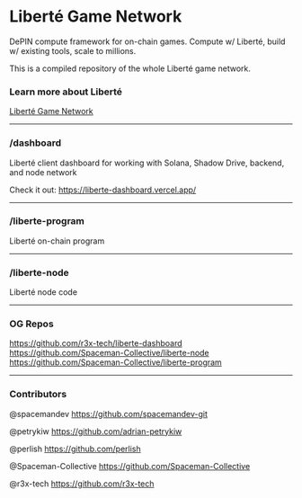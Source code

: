 # Liberté Game Network
DePIN compute framework for on-chain games. Compute w/ Liberté, build w/ existing tools, scale to millions. 

This is a compiled repository of the whole Liberté game network.

### Learn more about Liberté
[Liberté Game Network](https://spacemandev.notion.site/Libert-fb51095da4d147e0ab20d6b35cd9e63e?pvs=4)


______________
### /dashboard 
Liberté client dashboard for working with Solana, Shadow Drive, backend, and node network

Check it out: https://liberte-dashboard.vercel.app/

______________
### /liberte-program 
Liberté on-chain program

______________
### /liberte-node 
Liberté node code

______________
### OG Repos
https://github.com/r3x-tech/liberte-dashboard
https://github.com/Spaceman-Collective/liberte-node
https://github.com/Spaceman-Collective/liberte-program

______________

### Contributors

@spacemandev
https://github.com/spacemandev-git

@petrykiw
https://github.com/adrian-petrykiw

@perlish
https://github.com/perlish

@Spaceman-Collective
https://github.com/Spaceman-Collective

@r3x-tech
https://github.com/r3x-tech



